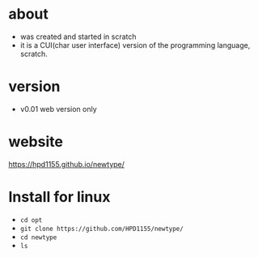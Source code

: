 # about
- was created and started in scratch
- it is a CUI(char user interface) version of the programming language, scratch.
# version
- v0.01 web version only
# website
https://hpd1155.github.io/newtype/
# Install for linux
- ```cd opt```
- ```git clone https://github.com/HPD1155/newtype/```
- ```cd newtype```
- ```ls```
